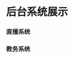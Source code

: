 # 后台系统展示

### 直播系统
<ImageZoom
src="/crm/images/sssds2w22ssdsds.png"
:border="true"
width="600"
/>

### 教务系统

<ImageZoom
src="/crm/images/w2021-02-22 104212.png"
:border="true"
width="600"
/>

<ImageZoom
src="/crm/images/w2021-02-22 104253.png"
:border="true"
width="600"
/>
